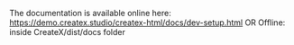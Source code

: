 The documentation is available online here:
https://demo.createx.studio/createx-html/docs/dev-setup.html
OR
Offline: inside CreateX/dist/docs folder